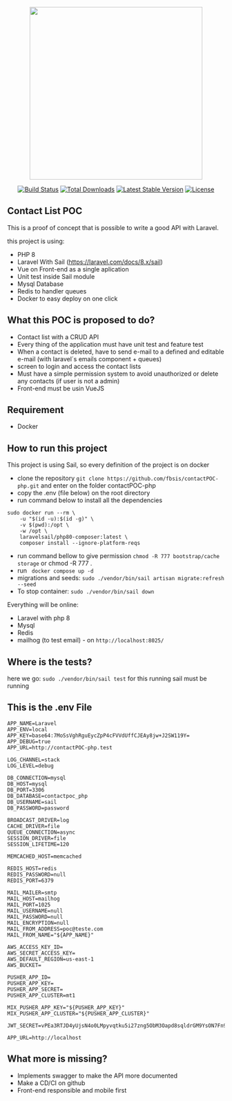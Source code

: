 <p align="center"><a href="https://laravel.com" target="_blank"><img src="https://raw.githubusercontent.com/laravel/art/master/logo-lockup/5%20SVG/2%20CMYK/1%20Full%20Color/laravel-logolockup-cmyk-red.svg" width="400"></a></p>

<p align="center">
<a href="https://travis-ci.org/laravel/framework"><img src="https://travis-ci.org/laravel/framework.svg" alt="Build Status"></a>
<a href="https://packagist.org/packages/laravel/framework"><img src="https://img.shields.io/packagist/dt/laravel/framework" alt="Total Downloads"></a>
<a href="https://packagist.org/packages/laravel/framework"><img src="https://img.shields.io/packagist/v/laravel/framework" alt="Latest Stable Version"></a>
<a href="https://packagist.org/packages/laravel/framework"><img src="https://img.shields.io/packagist/l/laravel/framework" alt="License"></a>
</p>

## Contact List POC

This is a proof of concept that is possible to write a good API with Laravel.

this project is using:
- PHP 8
- Laravel With Sail (https://laravel.com/docs/8.x/sail)
- Vue on Front-end as a single aplication
- Unit test inside Sail module
- Mysql Database
- Redis to handler queues
- Docker to easy deploy on one click

## What this POC is proposed to do?
- Contact list with a CRUD API
- Every thing of the application must have unit test and feature test
- When a contact is deleted, have to send e-mail to a defined and editable e-mail (with laravel´s emails component + queues)
- screen to login and access the contact lists
- Must have a simple permission system to avoid unauthorized or delete any contacts (if user is not a admin)
- Front-end must be usin VueJS


## Requirement
- Docker

## How to run this project
This project is using Sail, so every definition of the project is on docker
- clone the repository ```git clone https://github.com/fbsis/contactPOC-php.git``` and enter on the folder contactPOC-php
- copy the .env (file below) on the root directory
- run command below to install all the dependencies
```
sudo docker run --rm \
    -u "$(id -u):$(id -g)" \
    -v $(pwd):/opt \
    -w /opt \
    laravelsail/php80-composer:latest \
    composer install --ignore-platform-reqs
```
- run command bellow to give permission ```chmod -R 777 bootstrap/cache storage```
or chmod -R 777 .
- run ``` docker compose up -d```
- migrations and seeds: ```sudo ./vendor/bin/sail artisan migrate:refresh --seed```
- To stop container: ```sudo ./vendor/bin/sail down```

Everything will be online:
- Laravel with php 8
- Mysql
- Redis
- mailhog (to test email) - on ``http://localhost:8025/``

## Where is the tests?
here we go: ```sudo ./vendor/bin/sail test```
for this running sail must be running

## This is the .env File

```
APP_NAME=Laravel
APP_ENV=local
APP_KEY=base64:7MoSsVghRguEycZpP4cFVVdUffCJEAy8jw+J2SW119Y=
APP_DEBUG=true
APP_URL=http://contactPOC-php.test

LOG_CHANNEL=stack
LOG_LEVEL=debug

DB_CONNECTION=mysql
DB_HOST=mysql
DB_PORT=3306
DB_DATABASE=contactpoc_php
DB_USERNAME=sail
DB_PASSWORD=password

BROADCAST_DRIVER=log
CACHE_DRIVER=file
QUEUE_CONNECTION=async
SESSION_DRIVER=file
SESSION_LIFETIME=120

MEMCACHED_HOST=memcached

REDIS_HOST=redis
REDIS_PASSWORD=null
REDIS_PORT=6379

MAIL_MAILER=smtp
MAIL_HOST=mailhog
MAIL_PORT=1025
MAIL_USERNAME=null
MAIL_PASSWORD=null
MAIL_ENCRYPTION=null
MAIL_FROM_ADDRESS=poc@teste.com
MAIL_FROM_NAME="${APP_NAME}"

AWS_ACCESS_KEY_ID=
AWS_SECRET_ACCESS_KEY=
AWS_DEFAULT_REGION=us-east-1
AWS_BUCKET=

PUSHER_APP_ID=
PUSHER_APP_KEY=
PUSHER_APP_SECRET=
PUSHER_APP_CLUSTER=mt1

MIX_PUSHER_APP_KEY="${PUSHER_APP_KEY}"
MIX_PUSHER_APP_CLUSTER="${PUSHER_APP_CLUSTER}"

JWT_SECRET=vPEa3RTJD4yUjsN4o0LMpyvqtku5i27zng5ObM3Oapd8sqldrGM9YsON7Fn9WsMv

APP_URL=http://localhost
```

## What more is missing?
- Implements swagger to make the API more documented
- Make a CD/CI on github
- Front-end responsible and mobile first